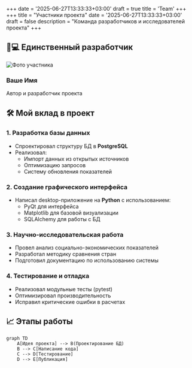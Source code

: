+++
date = '2025-06-27T13:33:33+03:00'
draft = true
title = 'Team'
+++
+++
title = "Участники проекта"
date = '2025-06-27T13:33:33+03:00'
draft = false
description = "Команда разработчиков и исследователей проекта"
+++

## 🧑💻 Единственный разработчик

<div class="team-member">
  <img src="/images/avatar.jpg" alt="Фото участника" class="avatar">
  <div class="member-info">
    <h3>Ваше Имя</h3>
    <p class="role">Автор и разработчик проекта</p>
    <div class="social-links">
      <a href="https://github.com/yourprofile" target="_blank"><i class="fab fa-github"></i></a>
      <a href="mailto:your@email.com"><i class="fas fa-envelope"></i></a>
    </div>
  </div>
</div>

## 🛠 Мой вклад в проект

### 1. Разработка базы данных
- Спроектировал структуру БД в **PostgreSQL**
- Реализовал:
  - Импорт данных из открытых источников
  - Оптимизацию запросов
  - Систему обновления показателей

### 2. Создание графического интерфейса
- Написал desktop-приложение на **Python** с использованием:
  - PyQt для интерфейса
  - Matplotlib для базовой визуализации
  - SQLAlchemy для работы с БД

### 3. Научно-исследовательская работа
- Провел анализ социально-экономических показателей
- Разработал методику сравнения стран
- Подготовил документацию по использованию системы

### 4. Тестирование и отладка
- Реализовал модульные тесты (pytest)
- Оптимизировал производительность
- Исправил критические ошибки в расчетах

## 📈 Этапы работы

```mermaid
graph TD
    A[Идея проекта] --> B(Проектирование БД)
    B --> C[Написание кода]
    C --> D[Тестирование]
    D --> E[Публикация]